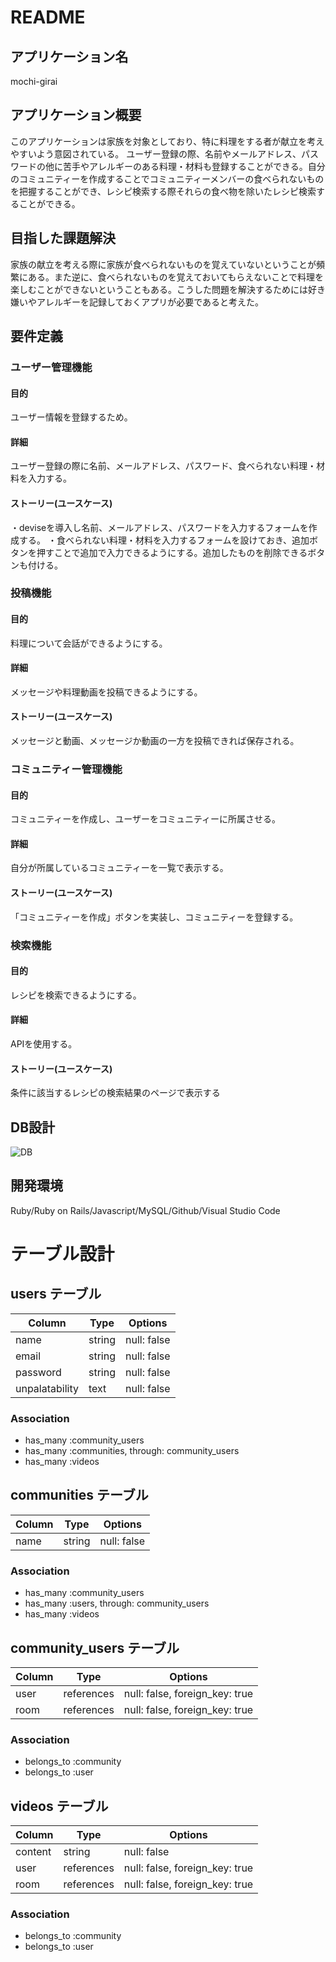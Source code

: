 # README

## アプリケーション名
mochi-girai

## アプリケーション概要
このアプリケーションは家族を対象としており、特に料理をする者が献立を考えやすいよう意図されている。
ユーザー登録の際、名前やメールアドレス、パスワードの他に苦手やアレルギーのある料理・材料も登録することができる。自分のコミュニティーを作成することでコミュニティーメンバーの食べられないものを把握することができ、レシピ検索する際それらの食べ物を除いたレシピ検索することができる。

## 目指した課題解決
家族の献立を考える際に家族が食べられないものを覚えていないということが頻繁にある。また逆に、食べられないものを覚えておいてもらえないことで料理を楽しむことができないということもある。こうした問題を解決するためには好き嫌いやアレルギーを記録しておくアプリが必要であると考えた。

## 要件定義
### ユーザー管理機能
#### 目的
ユーザー情報を登録するため。
#### 詳細
ユーザー登録の際に名前、メールアドレス、パスワード、食べられない料理・材料を入力する。
#### ストーリー(ユースケース)
・deviseを導入し名前、メールアドレス、パスワードを入力するフォームを作成する。
・食べられない料理・材料を入力するフォームを設けておき、追加ボタンを押すことで追加で入力できるようにする。追加したものを削除できるボタンも付ける。

### 投稿機能
#### 目的
料理について会話ができるようにする。
#### 詳細
メッセージや料理動画を投稿できるようにする。
#### ストーリー(ユースケース)
メッセージと動画、メッセージか動画の一方を投稿できれば保存される。

### コミュニティー管理機能
#### 目的
コミュニティーを作成し、ユーザーをコミュニティーに所属させる。
#### 詳細
自分が所属しているコミュニティーを一覧で表示する。
#### ストーリー(ユースケース)
「コミュニティーを作成」ボタンを実装し、コミュニティーを登録する。

### 検索機能
#### 目的
レシピを検索できるようにする。
#### 詳細
APIを使用する。
#### ストーリー(ユースケース)
条件に該当するレシピの検索結果のページで表示する

## DB設計
![DB](https://user-images.githubusercontent.com/75514851/106862048-edfbc980-6709-11eb-8708-d9dd14e9a67a.png)

## 開発環境
Ruby/Ruby on Rails/Javascript/MySQL/Github/Visual Studio Code


# テーブル設計

## users テーブル

| Column         | Type   | Options     |
| -------------- | ------ | ----------- |
| name           | string | null: false |
| email          | string | null: false |
| password       | string | null: false |
| unpalatability | text   | null: false |

### Association

- has_many :community_users
- has_many :communities, through: community_users
- has_many :videos

## communities テーブル

| Column | Type   | Options     |
| ------ | ------ | ----------- |
| name   | string | null: false |

### Association

- has_many :community_users
- has_many :users, through: community_users
- has_many :videos

## community_users テーブル

| Column | Type       | Options                        |
| ------ | ---------- | ------------------------------ |
| user   | references | null: false, foreign_key: true |
| room   | references | null: false, foreign_key: true |

### Association

- belongs_to :community
- belongs_to :user

## videos テーブル

| Column  | Type       | Options                        |
| ------- | ---------- | ------------------------------ |
| content | string     | null: false                    |
| user    | references | null: false, foreign_key: true |
| room    | references | null: false, foreign_key: true |

### Association

- belongs_to :community
- belongs_to :user
